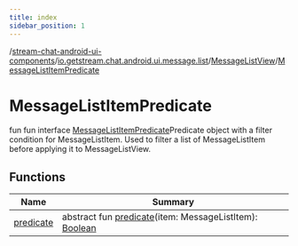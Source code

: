 ```yaml
---
title: index
sidebar_position: 1
---
```

/[stream-chat-android-ui-components](../../../index.md)/[io.getstream.chat.android.ui.message.list](../../index.md)/[MessageListView](../index.md)/[MessageListItemPredicate](index.md)  
  
  
  
# MessageListItemPredicate  
fun fun interface [MessageListItemPredicate](index.md)Predicate object with a filter condition for MessageListItem. Used to filter a list of MessageListItem before applying it to MessageListView.  
  
## Functions  
  
|  Name |  Summary | 
|---|---|
| <a name="io.getstream.chat.android.ui.message.list/MessageListView.MessageListItemPredicate/predicate/#com.getstream.sdk.chat.adapter.MessageListItem/PointingToDeclaration/"></a>[predicate](predicate.md)| <a name="io.getstream.chat.android.ui.message.list/MessageListView.MessageListItemPredicate/predicate/#com.getstream.sdk.chat.adapter.MessageListItem/PointingToDeclaration/"></a>abstract fun [predicate](predicate.md)(item: MessageListItem): [Boolean](https://kotlinlang.org/api/latest/jvm/stdlib/kotlin/-boolean/index.html)|

